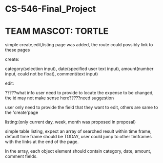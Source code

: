 # CS-546-Final_Project
# TEAM MASCOT: TORTLE
simple create,edit,listing page was added, the route could possibly link to these pages

create:

category(selection input), date(specified user text input), amount(number input, could not be float), comment(text input)

edit:

?????what info user need to provide to locate the expense to be changed, the id may not make sense here?????need suggestion

user only need to provide the field that they want to edit, others are same to the 'create'page

listing:(only current day, week, month was proposed in proposal)

simple table listing, expect an array of searched result within time frame, default time frame should be TODAY, user could jump to other timframes with the links at the end of the page.

In the array, each object element should contain category, date, amount, comment fields.
